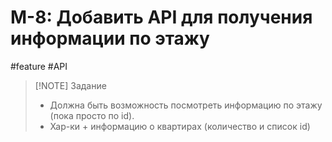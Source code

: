 # M-8: Добавить API для получения информации по этажу
#feature #API 

> [!NOTE] Задание
> - Должна быть возможность посмотреть информацию по этажу (пока просто по id). 
> - Хар-ки + информацию о квартирах (количество и список id)